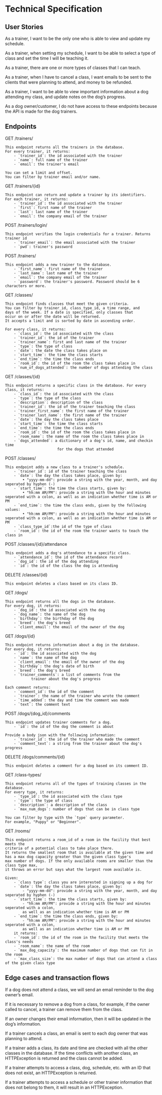 # Technical Specification

## User Stories

As a trainer, I want to be the only one who is able to view and update my schedule.

As a trainer, when setting my schedule, I want to be able to select a type of class and set the time I will be teaching it. 

As a trainer, there are one or more types of classes that I can teach.

As a trainer, when I have to cancel a class, I want emails to be sent to the clients that were planning to attend, and money to be refunded.

As a trainer, I want to be able to view important information about a dog attending my class, and update notes on the dog’s progress.

As a dog owner/customer, I do not have access to these endpoints because the API is made for the dog trainers.

## Endpoints
GET /trainers/
```
This endpoint returns all the trainers in the database. 
For every trainer, it returns:
    - `trainer_id`: the id associated with the trainer
    - `name`: full name of the trainer
    - `email`: the trainer's email

You can set a limit and offset.
You can filter by trainer email and/or name.
```
GET /trainers/{id}
```
This endpoint can return and update a trainer by its identifiers. 
For each trainer, it returns:
    - `trainer_id`: the id associated with the trainer
    - `first`: first name of the trainer
    - `last`: last name of the trainer
    - `email`: the company email of the trainer
```
POST /trainers/login/
```
This endpoint verifies the login credentials for a trainer. Returns trainer id
    - `trainer_email`: the email associated with the trainer
    - `pwd`: trainer's password
```
POST /trainers/
```
This endpoint adds a new trainer to the database. 
    - `first_name`: first name of the trainer
    - `last_name`: last name of the trainer
    - `email`: the company email of the trainer
    - `password`: the trainer's password. Password should be 6 characters or more.
```
GET /classes/
```
This endpoint finds classes that meet the given criteria. 
You can filter by trainer_id, class_type_id, a time range, and
days of the week. If a date is specified, only classes that 
occur on or after the date will be returned. 
It accepts a limit and is sorted by date in ascending order. 

For every class, it returns:
    - `class_id`: the id associated with the class
    - `trainer_id`: the id of the trainer
    - `trainer_name`: first and last name of the trainer
    - `type`: the type of class
    - `date`: the date the class takes place on
    - `start_time`: the time the class starts
    - `end_time`: the time the class ends
    - `room_id`: the id of the room the class takes place in
    - `num_of_dogs_attended`: the number of dogs attending the class
```
GET /classes/{id}
```
This endpoint returns a specific class in the database. For every class, it returns:
    - `class_id`: the id associated with the class
    - `type`: the type of the class
    - `description`: description of the class
    - `trainer_id`: the id of the trainer teaching the class
    - `trainer_first_name`: the first name of the trainer 
    - `trainer_last_name`: the first name of the trainer 
    - `date`: the day the class takes place
    - `start_time`: the time the class starts
    - `end_time`: the time the class ends
    - `room_id`: the id of the room the class takes place in
    - `room_name`: the name of the room the class takes place in
    - `dogs_attended`: a dictionary of a dog's id, name, and checkin time
                        for the dogs that attended
```
POST /classes/
```
This endpoint adds a new class to a trainer's schedule.
    - `trainer_id`: id of the trainer teaching the class
    - `date`: the day the class takes place, given by:
        • "yyyy-mm-dd": provide a string with the year, month, and day seperated by hyphen (-)
    - `start_time`: the time the class starts, given by:
        • "hh:mm AM/PM": provide a string with the hour and minutes seperated with a colon, as well as an indication whether time is AM or PM
    - `end_time`: the time the class ends, given by the following values:
        • "hh:mm AM/PM": provide a string with the hour and minutes seperated with a colon, as well as an indication whether time is AM or PM
    - `class_type_id`:the id of the type of class
    - `room_id`: the id of the room the trainer wants to teach the class in
```
POST /classes/{id}/attendance
```
This endpoint adds a dog's attendance to a specific class.
    - `attendance_id`: the id of the attendance record
    - `dog_id`: the id of the dog attending
    - `id`: the id of the class the dog is attending
```
DELETE /classes/{id}
```
This endpoint deletes a class based on its class ID.
```
GET /dogs/
```
This endpoint returns all the dogs in the database. 
For every dog, it returns:
    - `dog_id`: the id associated with the dog
    - `dog_name`: the name of the dog
    - `birthday`: the birthday of the dog
    - `breed`: the dog's breed
    - `client_email`: the email of the owner of the dog
```
GET /dogs/{id}
```
This endpoint returns information about a dog in the database. 
For every dog, it returns:
    - `id`: the id associated with the dog
    - `name`: the name of the dog
    - `client_email`: the email of the owner of the dog
    - `birthday`: the dog's date of birth
    - `breed`: the dog's breed
    - `trainer_comments`: a list of comments from the 
            trainer about the dog's progress 

Each comment returns:
    - `comment_id`: the id of the comment
    - `trainer`: the name of the trainer who wrote the comment
    - `time_added`: the day and time the comment was made
    - `text`: the comment text
```
POST /dogs/{dog_id}/comments
```
This endpoint updates trainer comments for a dog. 
    - `id`: the id of the dog the comment is about

Provide a body json with the following information:
    - `trainer_id`: the id of the trainer who made the comment
    - `comment_text`: a string from the trainer about the dog's progress
```
DELETE /dogs/comments/{id}
```
This endpoint deletes a comment for a dog based on its comment ID.
```
GET /class-types/
```
This endpoint returns all of the types of training classes in the database. 
For every type, it returns:
    - `type_id`: the id associated with the class type
    - `type`: the type of class
    - `description`: a description of the class
    - `max_num_dogs`: number of dogs that can be in class type
    
You can filter by type with the `type` query parameter. 
For example, "Puppy" or "Beginner".
```
GET /rooms/
```
This endpoint returns a room_id of a room in the facility that best meets the
criteria of a potential class to take place there. 
It returns the smallest room that is available at the given time and
has a max dog capacity greater than the given class type's
max number of dogs. If the only available rooms are smaller than the class type max,
it throws an error but says what the largest room available is.

Given:
    - `class type`: class you are interested in signing up a dog for
    - `date`: the day the class takes place, given by:
        - "yyyy-mm-dd": provide a string with the year, month, and day seperated by hyphen (-)
    - `start_time`: the time the class starts, given by:
        - "hh:mm AM/PM": provide a string with the hour and minutes seperated with a colon, 
        as well as an indication whether time is AM or PM
    - `end_time`: the time the class ends, given by:
        - "hh:mm AM/PM": provide a string with the hour and minutes seperated with a colon, 
        as well as an indication whether time is AM or PM
    it returns:
    - `room_id`: the id of the room in the facility that meets the class's needs
    - `room_name`: the name of the room
    - `max_dog_capacity`: the maximum number of dogs that can fit in the room
    - `max_class_size`: the max number of dogs that can attend a class of the given class type
```
## Edge cases and transaction flows

If a dog does not attend a class, we will send an email reminder to the dog owner’s email.

If it is necessary to remove a dog from a class, for example, if the owner called to cancel, a trainer can remove them from the class.

If an owner changes their email information, then it will be updated in the dog’s information.

If a trainer cancels a class, an email is sent to each dog owner that was planning to attend.

If a trainer adds a class, its date and time are checked with all the other classes in the database. If the time conflicts with another class, 
an HTTPException is returned and the class cannot be added.  

If a trainer attempts to access a class, dog, schedule, etc. with an ID that does not exist, an HTTPException is returned.

If a trainer attempts to access a schedule or other trainer information that does not belong to them, it will result in an HTTPException.
